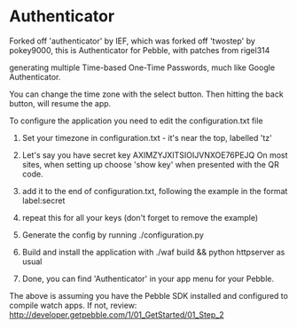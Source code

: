 Authenticator
=============

Forked off 'authenticator' by IEF, which was forked off 'twostep' by pokey9000, this is Authenticator for Pebble, with patches from rigel314 

generating multiple Time-based One-Time Passwords, much like Google Authenticator.

You can change the time zone with the select button.  Then hitting the back button, will resume the app.

To configure the application you need to edit the configuration.txt file

1. Set your timezone in configuration.txt - it's near the top, labelled 'tz'

2. Let's say you have secret key AXIMZYJXITSIOIJVNXOE76PEJQ 
On most sites, when setting up choose 'show key' when presented with the QR code.

3. add it to the end of configuration.txt, following the example in the format 
label:secret

4. repeat this for all your keys (don't forget to remove the example)

5. Generate the config by running ./configuration.py

6. Build and install the application with ./waf build && python httpserver as usual

7. Done, you can find 'Authenticator' in your app menu for your Pebble.

The above is assuming you have the Pebble SDK installed and configured to compile watch apps.
If not, review: http://developer.getpebble.com/1/01_GetStarted/01_Step_2
